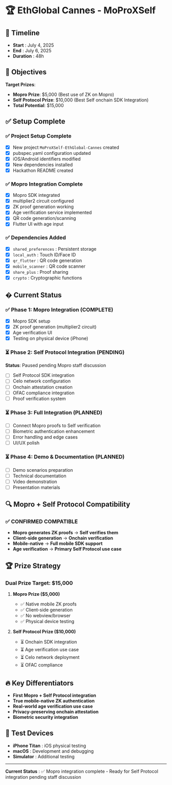 # 🏆 EthGlobal Cannes - MoProXSelf

## 📅 Timeline
- **Start** : July 4, 2025
- **End** : July 6, 2025  
- **Duration** : 48h

## 🎯 Objectives
**Target Prizes**:
- **Mopro Prize**: $5,000 (Best use of ZK on Mopro)
- **Self Protocol Prize**: $10,000 (Best Self onchain SDK Integration)
- **Total Potential**: $15,000

## ✅ Setup Complete

### ✅ Project Setup Complete

- [x] New project `MoProXSelf-EthGlobal-Cannes` created
- [x] pubspec.yaml configuration updated
- [x] iOS/Android identifiers modified
- [x] New dependencies installed
- [x] Hackathon README created

### ✅ Mopro Integration Complete

- [x] Mopro SDK integrated
- [x] multiplier2 circuit configured
- [x] ZK proof generation working
- [x] Age verification service implemented
- [x] QR code generation/scanning
- [x] Flutter UI with age input

### ✅ Dependencies Added

- [x] `shared_preferences` : Persistent storage
- [x] `local_auth` : Touch ID/Face ID  
- [x] `qr_flutter` : QR code generation
- [x] `mobile_scanner` : QR code scanner
- [x] `share_plus` : Proof sharing
- [x] `crypto` : Cryptographic functions

## � Current Status

### ✅ Phase 1: Mopro Integration (COMPLETE)

- [x] Mopro SDK setup
- [x] ZK proof generation (multiplier2 circuit)
- [x] Age verification UI
- [x] Testing on physical device (iPhone)

### ⏳ Phase 2: Self Protocol Integration (PENDING)

**Status**: Paused pending Mopro staff discussion

- [ ] Self Protocol SDK integration
- [ ] Celo network configuration
- [ ] Onchain attestation creation
- [ ] OFAC compliance integration
- [ ] Proof verification system

### ⏳ Phase 3: Full Integration (PLANNED)

- [ ] Connect Mopro proofs to Self verification
- [ ] Biometric authentication enhancement
- [ ] Error handling and edge cases
- [ ] UI/UX polish

### ⏳ Phase 4: Demo & Documentation (PLANNED)

- [ ] Demo scenarios preparation
- [ ] Technical documentation
- [ ] Video demonstration
- [ ] Presentation materials

## 🔍 Mopro + Self Protocol Compatibility

### ✅ **CONFIRMED COMPATIBLE**

- **Mopro generates ZK proofs** → **Self verifies them**
- **Client-side generation** → **Onchain verification**
- **Mobile-native** → **Full mobile SDK support**
- **Age verification** → **Primary Self Protocol use case**

## 🏆 Prize Strategy

### **Dual Prize Target: $15,000**

1. **Mopro Prize ($5,000)**
   - ✅ Native mobile ZK proofs
   - ✅ Client-side generation
   - ✅ No webview/browser
   - ✅ Physical device testing

2. **Self Protocol Prize ($10,000)**
   - ⏳ Onchain SDK integration
   - ⏳ Age verification use case
   - ⏳ Celo network deployment
   - ⏳ OFAC compliance

## 🔥 Key Differentiators

- **First Mopro + Self Protocol integration**
- **True mobile-native ZK authentication**
- **Real-world age verification use case**
- **Privacy-preserving onchain attestation**
- **Biometric security integration**

## 📱 Test Devices

- **iPhone Titan** : iOS physical testing
- **macOS** : Development and debugging
- **Simulator** : Additional testing

---

**Current Status** : ✅ Mopro integration complete - Ready for Self Protocol integration pending staff discussion
